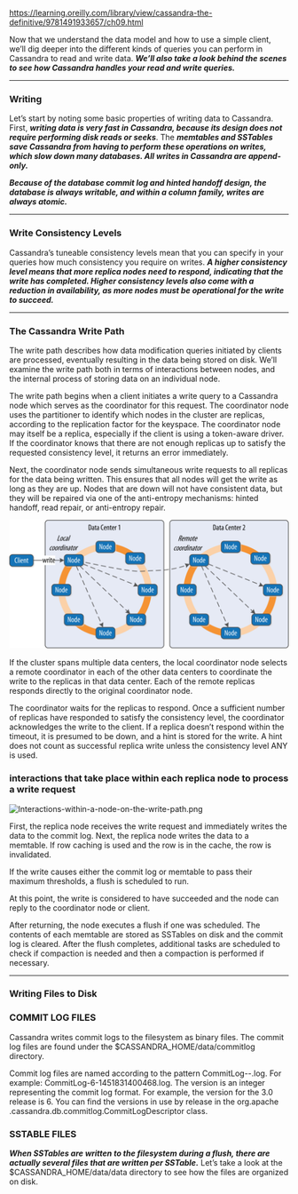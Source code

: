 https://learning.oreilly.com/library/view/cassandra-the-definitive/9781491933657/ch09.html

Now that we understand the data model and how to use a simple client, we’ll dig deeper into the different kinds of queries you can perform in Cassandra to read and write data. ***We’ll also take a look behind the scenes to see how Cassandra handles your read and write queries.***

----------------------------------------------------------------------------------------------------------------

### Writing
Let’s start by noting some basic properties of writing data to Cassandra. First, ***writing data is very fast in Cassandra, because its design does not require performing disk reads or seeks***. The ***memtables and SSTables save Cassandra from having to perform these operations on writes, which slow down many databases. All writes in Cassandra are append-only.***

***Because of the database commit log and hinted handoff design, the database is always writable, and within a column family, writes are always atomic.***

----------------------------------------------------------------------------------------------------------------

### Write Consistency Levels
Cassandra’s tuneable consistency levels mean that you can specify in your queries how much consistency you require on writes. ***A higher consistency level means that more replica nodes need to respond, indicating that the write has completed. Higher consistency levels also come with a reduction in availability, as more nodes must be operational for the write to succeed.***

----------------------------------------------------------------------------------------------------------------

###  The Cassandra Write Path
The write path describes how data modification queries initiated by clients are processed, eventually resulting in the data being stored on disk. We’ll examine the write path both in terms of interactions between nodes, and the internal process of storing data on an individual node.

The write path begins when a client initiates a write query to a Cassandra node which serves as the coordinator for this request. The coordinator node uses the partitioner to identify which nodes in the cluster are replicas, according to the replication factor for the keyspace. The coordinator node may itself be a replica, especially if the client is using a token-aware driver. If the coordinator knows that there are not enough replicas up to satisfy the requested consistency level, it returns an error immediately.

Next, the coordinator node sends simultaneous write requests to all replicas for the data being written. This ensures that all nodes will get the write as long as they are up. Nodes that are down will not have consistent data, but they will be repaired via one of the anti-entropy mechanisms: hinted handoff, read repair, or anti-entropy repair.


![Interactions-between-nodes-on-the-write-path.png](./img/Interactions-between-nodes-on-the-write-path.png)

If the cluster spans multiple data centers, the local coordinator node selects a remote coordinator in each of the other data centers to coordinate the write to the replicas in that data center. Each of the remote replicas responds directly to the original coordinator node.

The coordinator waits for the replicas to respond. Once a sufficient number of replicas have responded to satisfy the consistency level, the coordinator acknowledges the write to the client. If a replica doesn’t respond within the timeout, it is presumed to be down, and a hint is stored for the write. A hint does not count as successful replica write unless the consistency level ANY is used.


###  interactions that take place within each replica node to process a write request

![Interactions-within-a-node-on-the-write-path.png](./img/Interactions-within-a-node-on-the-write-path.png)


First, the replica node receives the write request and immediately writes the data to the commit log. Next, the replica node writes the data to a memtable. If row caching is used and the row is in the cache, the row is invalidated.

If the write causes either the commit log or memtable to pass their maximum thresholds, a flush is scheduled to run.

At this point, the write is considered to have succeeded and the node can reply to the coordinator node or client.

After returning, the node executes a flush if one was scheduled. The contents of each memtable are stored as SSTables on disk and the commit log is cleared. After the flush completes, additional tasks are scheduled to check if compaction is needed and then a compaction is performed if necessary.

----------------------------------------------------------------------------------------------------------------

### Writing Files to Disk

### COMMIT LOG FILES
Cassandra writes commit logs to the filesystem as binary files. The commit log files are found under the $CASSANDRA_HOME/data/commitlog directory.

Commit log files are named according to the pattern CommitLog-<version>-<timestamp>.log. For example: CommitLog-6-1451831400468.log. The version is an integer representing the commit log format. For example, the version for the 3.0 release is 6. You can find the versions in use by release in the org.apache​.cassandra​.db.commitlog.CommitLogDescriptor class.
  
### SSTABLE FILES
***When SSTables are written to the filesystem during a flush, there are actually several files that are written per SSTable.*** Let’s take a look at the $CASSANDRA_HOME/data/data directory to see how the files are organized on disk.



